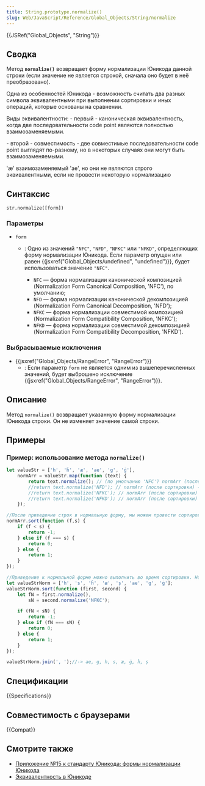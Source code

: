 ```yaml
---
title: String.prototype.normalize()
slug: Web/JavaScript/Reference/Global_Objects/String/normalize
---
```

{{JSRef("Global_Objects", "String")}}

## Сводка

Метод **`normalize()`** возвращает форму нормализации Юникода данной строки (если значение не является строкой, сначала оно будет в неё преобразовано).

Одна из особенностей Юникода - возможность считать два разных символа эквивалентными при выполнении сортировки и иных операций, которые основаны на сравнении.

Виды эквивалентности:
\- первый - каноническая эквивалентность, когда две последовательности code point являются полностью взаимозаменяемыми.

\- второй - совместимость - две совместимые последовательности code point выглядят по-разному, но в некоторых случаях они могут быть взаимозаменяемыми.

'æ' взаимозаменяемый 'ae', но они не являются строго эквивалентными, если не провести некоторую нормализацию

## Синтаксис

```
str.normalize([form])
```

### Параметры

- `form`

  - : Одно из значений `"NFC"`, `"NFD"`, `"NFKC"` или `"NFKD"`, определяющих форму нормализации Юникода. Если параметр опущен или равен {{jsxref("Global_Objects/undefined", "undefined")}}, будет использоваться значение `"NFC"`.

    - `NFC` — форма нормализации канонической композицией (Normalization Form Canonical Composition, 'NFC'), по умолчанию;
    - `NFD` — форма нормализации канонической декомпозицией (Normalization Form Canonical Decomposition, 'NFD');
    - `NFKC` — форма нормализации совместимой композицией (Normalization Form Compatibility Composition, 'NFKC');
    - `NFKD` — форма нормализации совместимой декомпозицией (Normalization Form Compatibility Decomposition, 'NFKD').

### Выбрасываемые исключения

- {{jsxref("Global_Objects/RangeError", "RangeError")}}
  - : Если параметр `form` не является одним из вышеперечисленных значений, будет выброшено исключение {{jsxref("Global_Objects/RangeError", "RangeError")}}.

## Описание

Метод `normalize()` возвращает указанную форму нормализации Юникода строки. Он не изменяет значение самой строки.

## Примеры

### Пример: использование метода `normalize()`

```js
let valueStr = ['h', 'ĥ', 'æ', 'ae', 'g', 'ġ'],
    normArr = valueStr.map(function (text) {
        return text.normalize(); // (по умолчанию 'NFC') normArr (после сортировки) -> [ae, g, h, æ, ġ, ĥ]
        //return text.normalize('NFD'); // normArr (после сортировки) -> [ae, g, ġ, h, ĥ, æ]
        //return text.normalize('NFKC'); // normArr (после сортировки) -> [ae, g, h, æ, ġ, ĥ]
        //return text.normalize('NFKD'); // normArr (после сортировки) -> [ae, g, ġ, h, ĥ, æ]
    });

//После приведение строк в нормальную форму, мы можем провести сортировку, массива:
normArr.sort(function (f,s) {
    if (f < s) {
        return -1;
    } else if (f === s) {
        return 0;
    } else {
        return 1;
    }
});

//Приведение к нормальной форме можно выполнить во время сортировки. Нормализацию при этом можно выполнять с помощью разных форм нормализации
let valueStrNorm = ['h', 's', 'ĥ', 'æ', 'ș', 'ae', 'g', 'ġ'];
valueStrNorm.sort(function (first, second) {
    let fN = first.normalize(),
        sN = second.normalize('NFKC');

    if (fN < sN) {
        return -1;
    } else if (fN === sN) {
        return 0;
    } else {
        return 1;
    }
});

valueStrNorm.join(', ');//-> ae, g, h, s, æ, ġ, ĥ, ș
```

## Спецификации

{{Specifications}}

## Совместимость с браузерами

{{Compat}}

## Смотрите также

- [Приложение №15 к стандарту Юникода: формы нормализации Юникода](http://www.unicode.org/reports/tr15/)
- [Эквивалентность в Юникоде](http://en.wikipedia.org/wiki/Unicode_equivalence)
